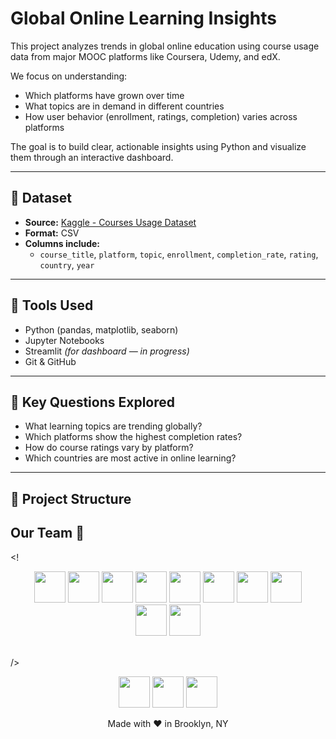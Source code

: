 # Global Online Learning Insights

This project analyzes trends in global online education using course usage data from major MOOC platforms like Coursera, Udemy, and edX.

We focus on understanding:
- Which platforms have grown over time
- What topics are in demand in different countries
- How user behavior (enrollment, ratings, completion) varies across platforms

The goal is to build clear, actionable insights using Python and visualize them through an interactive dashboard.

---

## 📁 Dataset

- **Source:** [Kaggle - Courses Usage Dataset](https://www.kaggle.com/datasets/willianoliveiragibin/courses-usage)
- **Format:** CSV
- **Columns include:**
  - `course_title`, `platform`, `topic`, `enrollment`, `completion_rate`, `rating`, `country`, `year`

---

## 🧰 Tools Used

- Python (pandas, matplotlib, seaborn)
- Jupyter Notebooks
- Streamlit *(for dashboard — in progress)*
- Git & GitHub

---

## 🔎 Key Questions Explored

- What learning topics are trending globally?
- Which platforms show the highest completion rates?
- How do course ratings vary by platform?
- Which countries are most active in online learning?

---

## 📂 Project Structure
## Our Team 🤗
<! <div align="center">
<a href="https://www.github.com/sonnynomnom"><img src="https://github.com/codedex-io/.github/assets/65576812/a8c9acf2-fd8e-485d-a3c3-4fd2fccaed4a" width="50px"></a>
<a href="https://www.github.com/goku-kun"><img src="https://github.com/codedex-io/.github/assets/65576812/ccb47bcb-3e3c-4a7f-bc0e-2f843f87dbe7" width="50px"></a>
<a href="https://www.github.com/asiqurrahman"><img src="https://github.com/codedex-io/.github/assets/65576812/90a19cff-1693-457e-8ee2-52a85322e633" width="50px"></a>
<a href="https://www.github.com/lilybird1"><img src="https://github.com/codedex-io/.github/assets/65576812/7f151b0b-2137-409c-adfc-764f5b00a491" width="50px"></a>
<a href="https://github.com/exrlla"><img src="https://github.com/user-attachments/assets/85a2ee94-856a-4b0e-8948-4d0381e2908d" width="50px"></a>
<a href="https://github.com/intelagense"><img src="https://github.com/codedex-io/.github/assets/65576812/20ff0f58-9142-4fec-93e7-13553c7d713f" width="50px"></a>
<a href="https://www.instagram.com/naomixlee"><img src="https://github.com/codedex-io/.github/assets/65576812/f813fe10-612f-4a46-83de-a50c578d8400" width="50px"></a>
<a href="https://github.com/jules-kris"><img src="https://github.com/user-attachments/assets/f43ffffe-487d-465d-9e28-b7c9a7725ac5" width="50px"></a>  
<a href="https://x.com/jackieis_online"><img src="https://github.com/user-attachments/assets/dab57ffe-1657-4e32-a139-ab39285e76ca" width="50px"></a> 
<a href="https://www.codedex.io/@colin"><img src="https://github.com/user-attachments/assets/0c2e80ad-f23c-4381-a388-30d65e4ddb33" width="50px"></a>  
</div>
<br/> />

<p align="center">
<img src="https://github.com/codedex-io/.github/assets/65576812/8613313f-42c0-4d87-ab53-c7d61ea92be3" width="50px">
<img src="https://github.com/codedex-io/.github/assets/65576812/75eb406f-4d76-4720-aba3-186cbc9d6b33" width="50px">
<img src="https://github.com/codedex-io/.github/assets/65576812/de1c5377-9d6d-409e-9971-887f8ef908c1" width="50px">
</p>
<p align="center">Made with ❤️ in Brooklyn, NY</p>
